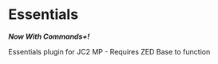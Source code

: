 Essentials
==========
***Now With Commands+!***

Essentials plugin for JC2 MP - Requires ZED Base to function
